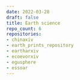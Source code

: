 ```yaml
---
date: 2022-03-28
draft: false
title: Earth science
repo_count: 6
repositories:
- chinaxiv
- earth_prints_repository
- eartharxiv
- ecoevorxiv
- egusphere
- essoar
---
```



